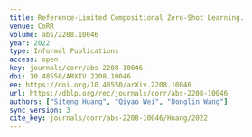 ```yaml
---
title: Reference-Limited Compositional Zero-Shot Learning.
venue: CoRR
volume: abs/2208.10046
year: 2022
type: Informal Publications
access: open
key: journals/corr/abs-2208-10046
doi: 10.48550/ARXIV.2208.10046
ee: https://doi.org/10.48550/arXiv.2208.10046
url: https://dblp.org/rec/journals/corr/abs-2208-10046
authors: ["Siteng Huang", "Qiyao Wei", "Donglin Wang"]
sync_version: 3
cite_key: journals/corr/abs-2208-10046/Huang/2022
---
```

